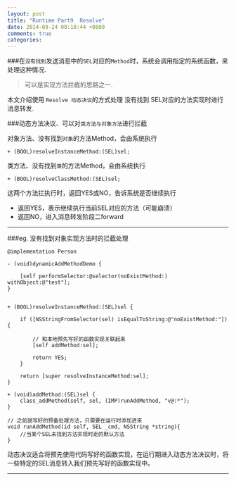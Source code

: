 ```yaml
---
layout: post
title: "Runtime Part9  Resolve"
date: 2014-09-24 00:18:44 +0800
comments: true
categories: 
---
```


###在`没有找到`发送消息中的`SEL`对应的`Method`时，系统会调用指定的系统函数，来处理这种情况.

> 可以是实现方法拦截的思路之一.

本文介绍使用 `Resolve 动态决议`的方式处理 没有找到 SEL对应的方法实现时进行消息转发.


###动态方法决议、可以对`类方法与对象方法`进行拦截

对象方法、没有找到`对象`的方法Method，会由系统执行

```
+ (BOOL)resolveInstanceMethod:(SEL)sel;
```

类方法、没有找到`类`的方法Method，会由系统执行

```
+ (BOOL)resolveClassMethod:(SEL)sel;
```

这两个方法拦执行时，返回YES或NO，告诉系统是否继续执行

- 返回YES，表示继续执行当前SEL对应的方法（可能崩溃）
- 返回NO，进入消息转发阶段二forward

***


###eg. 没有找到对象实现方法时的拦截处理

```
@implementation Person
	
- (void)dynamicAddMethodDemo {
    
    [self performSelector:@selector(noExistMethod:) withObject:@"test"];
}
	

+ (BOOL)resolveInstanceMethod:(SEL)sel {
    
    if ([NSStringFromSelector(sel) isEqualToString:@"noExistMethod:"]) {
        
        // 和本地预先写好的函数实现关联起来
        [self addMethod:sel];
        
        return YES;
    }
    
    return [super resolveInstanceMethod:sel];
}
	
+ (void)addMethod:(SEL)sel {
    class_addMethod(self, sel, (IMP)runAddMethod, "v@:*");
}
	
// 之前就写好的预备处理方法，只需要在运行时添加进来
void runAddMethod(id self, SEL _cmd, NSString *string){
	//当某个SEL未找到方法实现时走的默认方法
}
```	

动态决议适合将预先使用代码写好的函数实现，在运行期进入动态方法决议时，将一些特定的SEL消息转入我们预先写好的函数实现中。

****

